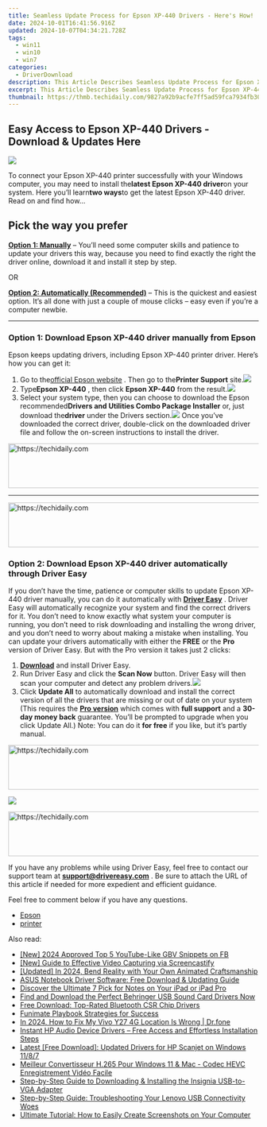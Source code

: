 ```yaml
---
title: Seamless Update Process for Epson XP-440 Drivers - Here's How!
date: 2024-10-01T16:41:56.916Z
updated: 2024-10-07T04:34:21.728Z
tags:
  - win11
  - win10
  - win7
categories:
  - DriverDownload
description: This Article Describes Seamless Update Process for Epson XP-440 Drivers - Here's How!
excerpt: This Article Describes Seamless Update Process for Epson XP-440 Drivers - Here's How!
thumbnail: https://thmb.techidaily.com/9827a92b9acfe7ff5ad59fca7934fb301cf15e62dfa6be6fe2bedc9f0e414ea5.jpg
---
```


## Easy Access to Epson XP-440 Drivers - Download & Updates Here

![](https://images.drivereasy.com/wp-content/uploads/2018/09/img_5b9b1c0c191df.jpg)

To connect your Epson XP-440 printer successfully with your Windows computer, you may need to install the**latest Epson XP-440 driver**on your system. Here you’ll learn**two ways**to get the latest Epson XP-440 driver. Read on and find how…

## Pick the way you prefer

**[Option 1: Manually](https://tools.techidaily.com/drivereasy/download/)** – You’ll need some computer skills and patience to update your drivers this way, because you need to find exactly the right the driver online, download it and install it step by step.

OR

**[Option 2: Automatically (Recommended)](https://www.drivereasy.com/knowledge/epson-xp-440-driver-download-update-easily/#o2)** – This is the quickest and easiest option. It’s all done with just a couple of mouse clicks – easy even if you’re a computer newbie.

---

### Option 1: Download Epson XP-440 driver manually from Epson

Epson keeps updating drivers, including Epson XP-440 printer driver. Here’s how you can get it:

1. Go to the[official Epson website](https://epson.com/usa) . Then go to the**Printer Support** site.![](https://images.drivereasy.com/wp-content/uploads/2018/09/img_5b9b1cdab30d5.jpg)
2. Type**Epson XP-440** , then click **Epson XP-440**  from the result.![](https://images.drivereasy.com/wp-content/uploads/2018/09/img_5b9b1d3bab895.png)
3. Select your system type, then you can choose to download the Epson recommended**Drivers and Utilities Combo Package Installer** or, just download the**driver** under the Drivers section.![](https://images.drivereasy.com/wp-content/uploads/2018/09/img_5b9b1deab48ea.png)
Once you’ve downloaded the correct driver, double-click on the downloaded driver file and follow the on-screen instructions to install the driver.

<!-- affiliate ads begin -->
<a href="https://appsumo.8odi.net/c/5597632/2075462/7443" target="_top" id="2075462">
  <img src="//a.impactradius-go.com/display-ad/7443-2075462" border="0" alt="https://techidaily.com" width="728" height="90"/>
</a>
<img height="0" width="0" src="https://appsumo.8odi.net/i/5597632/2075462/7443" style="position:absolute;visibility:hidden;" border="0" />
<!-- affiliate ads end -->

---

<!-- affiliate ads begin -->
<a href="https://imp.i110150.net/c/5597632/798161/11305" target="_top" id="798161">
  <img src="//a.impactradius-go.com/display-ad/11305-798161" border="0" alt="https://techidaily.com" width="728" height="90"/>
</a>
<img height="0" width="0" src="https://imp.i110150.net/i/5597632/798161/11305" style="position:absolute;visibility:hidden;" border="0" />
<!-- affiliate ads end -->

### Option 2: Download Epson XP-440 driver automatically through Driver Easy

If you don’t have the time, patience or computer skills to update Epson XP-440 driver manually, you can do it automatically with **[Driver Easy](https://tools.techidaily.com/drivereasy/download/)** . Driver Easy will automatically recognize your system and find the correct drivers for it. You don’t need to know exactly what system your computer is running, you don’t need to risk downloading and installing the wrong driver, and you don’t need to worry about making a mistake when installing. You can update your drivers automatically with either the **FREE**  or the **Pro**  version of Driver Easy. But with the Pro version it takes just 2 clicks:

1. **[Download](https://tools.techidaily.com/drivereasy/download/)**  and install Driver Easy.
2. Run Driver Easy and click the **Scan Now**   button. Driver Easy will then scan your computer and detect any problem drivers.![](https://images.drivereasy.com/wp-content/uploads/2018/09/img_5b9b2006ab04f.jpg)
3. Click **Update All**  to automatically download and install the correct version of all the drivers that are missing or out of date on your system  (This requires the **[Pro version](https://tools.techidaily.com/drivereasy/download/)**  which comes with **full support** and a **30-day money back**  guarantee. You’ll be prompted to upgrade when you click Update All.) Note: You can do it   **for free**  if you like, but it’s partly manual.  

<!-- affiliate ads begin -->
<a href="https://appsumo.8odi.net/c/5597632/2052060/7443" target="_top" id="2052060">
  <img src="//a.impactradius-go.com/display-ad/7443-2052060" border="0" alt="https://techidaily.com" width="728" height="90"/>
</a>
<img height="0" width="0" src="https://appsumo.8odi.net/i/5597632/2052060/7443" style="position:absolute;visibility:hidden;" border="0" />
<!-- affiliate ads end -->

![](https://images.drivereasy.com/wp-content/uploads/2018/09/img_5b9b218851abd.jpg)

<!-- affiliate ads begin -->
<a href="https://appsumo.8odi.net/c/5597632/2037356/7443" target="_top" id="2037356">
  <img src="//a.impactradius-go.com/display-ad/7443-2037356" border="0" alt="https://techidaily.com" width="728" height="90"/>
</a>
<img height="0" width="0" src="https://appsumo.8odi.net/i/5597632/2037356/7443" style="position:absolute;visibility:hidden;" border="0" />
<!-- affiliate ads end -->

 If you have any problems while using Driver Easy, feel free to contact our support team at **<support@drivereasy.com>** . Be sure to attach the URL of this article if needed for more expedient and efficient guidance.

Feel free to comment below if you have any questions.

* [Epson](https://tools.techidaily.com/drivereasy/download/)
* [printer](https://tools.techidaily.com/drivereasy/download/)

<ins class="adsbygoogle"
     style="display:block"
     data-ad-format="autorelaxed"
     data-ad-client="ca-pub-7571918770474297"
     data-ad-slot="1223367746"></ins>

<ins class="adsbygoogle"
     style="display:block"
     data-ad-client="ca-pub-7571918770474297"
     data-ad-slot="8358498916"
     data-ad-format="auto"
     data-full-width-responsive="true"></ins>

<span class="atpl-alsoreadstyle">Also read:</span>
<div><ul>
<li><a href="https://facebook-video-files.techidaily.com/new-2024-approved-top-5-youtube-like-gbv-snippets-on-fb/"><u>[New] 2024 Approved Top 5 YouTube-Like GBV Snippets on FB</u></a></li>
<li><a href="https://video-screen-grab.techidaily.com/new-guide-to-effective-video-capturing-via-screencastify/"><u>[New] Guide to Effective Video Capturing via Screencastify</u></a></li>
<li><a href="https://facebook-record-videos.techidaily.com/updated-in-2024-bend-reality-with-your-own-animated-craftsmanship/"><u>[Updated] In 2024, Bend Reality with Your Own Animated Craftsmanship</u></a></li>
<li><a href="https://driver-download.techidaily.com/asus-notebook-driver-software-free-download-and-updating-guide/"><u>ASUS Notebook Driver Software: Free Download & Updating Guide</u></a></li>
<li><a href="https://tech-recovery.techidaily.com/discover-the-ultimate-7-pick-for-notes-on-your-ipad-or-ipad-pro/"><u>Discover the Ultimate 7 Pick for Notes on Your iPad or iPad Pro</u></a></li>
<li><a href="https://driver-download.techidaily.com/1722967552902-find-and-download-the-perfect-behringer-usb-sound-card-drivers-now/"><u>Find and Download the Perfect Behringer USB Sound Card Drivers Now</u></a></li>
<li><a href="https://driver-download.techidaily.com/free-download-top-rated-bluetooth-csr-chip-drivers/"><u>Free Download: Top-Rated Bluetooth CSR Chip Drivers</u></a></li>
<li><a href="https://extra-lessons.techidaily.com/funimate-playbook-strategies-for-success/"><u>Funimate Playbook Strategies for Success</u></a></li>
<li><a href="https://review-topics.techidaily.com/in-2024-how-to-fix-my-vivo-y27-4g-location-is-wrong-drfone-by-drfone-virtual-android/"><u>In 2024, How to Fix My Vivo Y27 4G Location Is Wrong | Dr.fone</u></a></li>
<li><a href="https://driver-download.techidaily.com/instant-hp-audio-device-drivers-free-access-and-effortless-installation-steps/"><u>Instant HP Audio Device Drivers – Free Access and Effortless Installation Steps</u></a></li>
<li><a href="https://driver-download.techidaily.com/latest-free-download-updated-drivers-for-hp-scanjet-on-windows-1187/"><u>Latest [Free Download]: Updated Drivers for HP Scanjet on Windows 11/8/7</u></a></li>
<li><a href="https://some-knowledge.techidaily.com/meilleur-convertisseur-h265-pour-windows-11-and-mac-codec-hevc-enregistrement-video-facile/"><u>Meilleur Convertisseur H.265 Pour Windows 11 & Mac - Codec HEVC Enregistrement Vidéo Facile</u></a></li>
<li><a href="https://driver-download.techidaily.com/step-by-step-guide-to-downloading-and-installing-the-insignia-usb-to-vga-adapter/"><u>Step-by-Step Guide to Downloading & Installing the Insignia USB-to-VGA Adapter</u></a></li>
<li><a href="https://driver-download.techidaily.com/step-by-step-guide-troubleshooting-your-lenovo-usb-connectivity-woes/"><u>Step-by-Step Guide: Troubleshooting Your Lenovo USB Connectivity Woes</u></a></li>
<li><a href="https://techno-recovery.techidaily.com/ultimate-tutorial-how-to-easily-create-screenshots-on-your-computer/"><u>Ultimate Tutorial: How to Easily Create Screenshots on Your Computer</u></a></li>
</ul></div>

